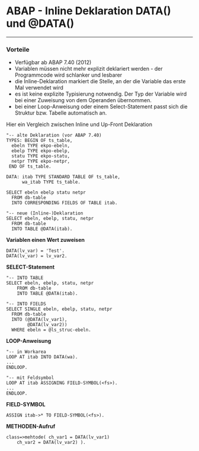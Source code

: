 # ABAP - Inline Deklaration DATA() und @DATA()
---
### Vorteile
- Verfügbar ab ABAP 7.40 (2012)
- Variablen müssen nicht mehr explizit deklariert werden - der Programmcode wird schlanker und lesbarer
- die Inline-Deklaration markiert die Stelle, an der die Variable das erste Mal verwendet wird
- es ist keine explizite Typisierung notwendig. Der Typ der Variable wird bei einer Zuweisung von dem Operanden übernommen.
- bei einer Loop-Anweisung oder einem Select-Statement passt sich die Struktur bzw. Tabelle automatisch an.

Hier ein Vergleich zwischen Inline und Up-Front Deklaration
```abap
"-- alte Deklaration (vor ABAP 7.40)
TYPES: BEGIN OF ts_table,
  ebeln TYPE ekpo-ebeln,
  ebelp TYPE ekpo-ebelp,
  statu TYPE ekpo-statu,
  netpr TYPE ekpo-netpr,
 END OF ts_table.

DATA: itab TYPE STANDARD TABLE OF ts_table,
      wa_itab TYPE ts_table.

SELECT ebeln ebelp statu netpr
  FROM db-table
  INTO CORRESPONDING FIELDS OF TABLE itab.
```  
```abap
"-- neue (Inline-)Deklaration
SELECT ebeln, ebelp, statu, netpr
  FROM db-table
  INTO TABLE @DATA(itab).
```

**Variablen einen Wert zuweisen**
```abap
DATA(lv_var) = 'Test'.
DATA(lv_var) = lv_var2.
```
**SELECT-Statement**
```abap
"-- INTO TABLE
SELECT ebeln, ebelp, statu, netpr
	FROM db-table
	INTO TABLE @DATA(itab).
	
"-- INTO FIELDS
SELECT SINGLE ebeln, ebelp, statu, netpr
  FROM db-table
  INTO (@DATA(lv_var1),
		@DATA(lv_var2))
  WHERE ebeln = @ls_struc-ebeln.
```
**LOOP-Anweisung**
```abap
"-- in Workarea
LOOP AT itab INTO DATA(wa).
...
ENDLOOP.

"-- mit Feldsymbol
LOOP AT itab ASSIGNING FIELD-SYMBOL(<fs>).
...
ENDLOOP.
```
**FIELD-SYMBOL**
```abap
ASSIGN itab->* TO FIELD-SYMBOL(<fs>).
```
**METHODEN-Aufruf**
```abap
class=>mehtode( ch_var1 = DATA(lv_var1)
	ch_var2 = DATA(lv_var2) ).
```
